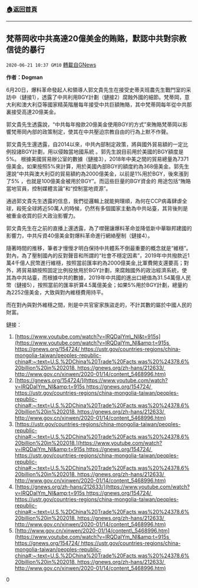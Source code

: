###  [:house:返回首頁](https://github.com/ourhimalayas/txt)
---

## 梵蒂岡收中共高達20億美金的賄賂，默認中共對宗教信徒的暴行
`2020-06-21 10:37 GM10` [轉載自GNews](https://gnews.org/zh-hant/241555/)

**作者：Dogman**

6月20日，爆料革命發起人和領導人郭文貴先生在接受史蒂夫班農先生戰鬥室的采訪中（鏈接1），透露了中共利用BGY計劃（鏈接2）腐蝕外國的細節。梵蒂岡，意大利和澳大利亞等國家精英階層每年接受中共巨額賄賂，其中梵蒂岡每年從中共那裏接受高達20億美金。

郭文貴先生透露說，“中共每年撥款20億美金使用BGY的方式”來賄賂梵蒂岡以影響梵蒂岡內部的政策制定，使其在中共壓迫宗教自由的行為上默不作聲。

郭文貴先生還透露，自2014以來，中共內部制定政策，將與國外貿易額的一定比例投諸BGY計劃，用以侵蝕當地國系統 。郭先生說目前用於美國的BGY額度是5%。 根據美國貿易辦公室的數據（鏈接3），2018年中美之間的貿易總量為7371億美金。如果按照5%來計算，用於美國內部BGY的額度約為368億美金。郭先生還說“中共與澳大利亞的貿易額約為2000億美金，以前是1%用於BGY，後來漲到了5% ，也就是100億美金被用於BGY”。而這些巨量的BGY資金的 用途包括“賄賂當地官員，控制媒體言論”和“控制當地資源”。

通過郭文貴先生透露的信息，我們從邏輯上就能夠理順，為何在CCP病毒肆虐全球，殺死全球將近50萬人的時候，仍然有多個國家主動為中共站臺，其背後則是被重金收買的巨大政治影響力。

郭文貴先生在之前的直播上還透露，為了噤聲讓爆料革命並降低新中華聯邦建國的影響力，中共斥資40億美金對爆料革命進行網絡壓制（鏈接4）。

隨著時間的推移，筆者才慢慢才明白保持中共體系不倒最重要的概念就是“維穩”。對內，為了壓制國內的反對聲音和所謂的“社會不穩定因素”，2019年中共撥款近1萬4千億人民幣進行維穩，按照當前匯率約為2000億美金,比軍費開支還要高；對外，將貿易額按照固定比例投放用於BGY計劃，來腐蝕國外的政治經濟系統，使其為中共站臺，而根據中共的數據，2019年中共國的進出口總值為31.54萬億人民幣（鏈接5），按照當前的匯率折算4.5萬億美金；如果5%用於BGY計劃，總量約為2252億美金，大致與對內維穩費用持平。

而在對內與對外維穩之間，則是中共官宦家族盜走的，不計其數的屬於中國人民的財富。

鏈接：

1. [https://www.youtube.com/watch?v=lRQDaIYm\_NI&t=915s](https://www.youtube.com/watch?v=lRQDaIYm_NI&amp;t=915s https://gnews.org/154724/ https://ustr.gov/countries-regions/china-mongolia-taiwan/peoples-republic-china#:~:text=U.S.%2DChina%20Trade%20Facts,was%20%24378.6%20billion%20in%202018. https://gnews.org/zh-hans/212633/ http://www.gov.cn/xinwen/2020-01/14/content_5468996.htm)
2. [https://gnews.org/154724/](https://www.youtube.com/watch?v=lRQDaIYm_NI&amp;t=915s https://gnews.org/154724/ https://ustr.gov/countries-regions/china-mongolia-taiwan/peoples-republic-china#:~:text=U.S.%2DChina%20Trade%20Facts,was%20%24378.6%20billion%20in%202018. https://gnews.org/zh-hans/212633/ http://www.gov.cn/xinwen/2020-01/14/content_5468996.htm)
3. [https://ustr.gov/countries-regions/china-mongolia-taiwan/peoples-republic-china#:~:text=U.S.%2DChina%20Trade%20Facts,was%20%24378.6%20billion%20in%202018.](https://www.youtube.com/watch?v=lRQDaIYm_NI&amp;t=915s https://gnews.org/154724/ https://ustr.gov/countries-regions/china-mongolia-taiwan/peoples-republic-china#:~:text=U.S.%2DChina%20Trade%20Facts,was%20%24378.6%20billion%20in%202018. https://gnews.org/zh-hans/212633/ http://www.gov.cn/xinwen/2020-01/14/content_5468996.htm)
4. [https://gnews.org/zh-hans/212633/](https://www.youtube.com/watch?v=lRQDaIYm_NI&amp;t=915s https://gnews.org/154724/ https://ustr.gov/countries-regions/china-mongolia-taiwan/peoples-republic-china#:~:text=U.S.%2DChina%20Trade%20Facts,was%20%24378.6%20billion%20in%202018. https://gnews.org/zh-hans/212633/ http://www.gov.cn/xinwen/2020-01/14/content_5468996.htm)
5. [http://www.gov.cn/xinwen/2020-01/14/content\_5468996.htm](https://www.youtube.com/watch?v=lRQDaIYm_NI&amp;t=915s https://gnews.org/154724/ https://ustr.gov/countries-regions/china-mongolia-taiwan/peoples-republic-china#:~:text=U.S.%2DChina%20Trade%20Facts,was%20%24378.6%20billion%20in%202018. https://gnews.org/zh-hans/212633/ http://www.gov.cn/xinwen/2020-01/14/content_5468996.htm)




0
